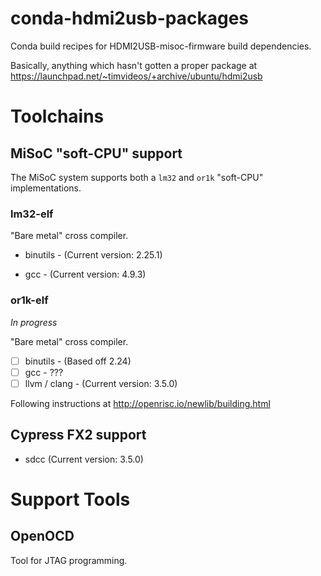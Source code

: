 # conda-hdmi2usb-packages

Conda build recipes for HDMI2USB-misoc-firmware build dependencies.

Basically, anything which hasn't gotten a proper package at https://launchpad.net/~timvideos/+archive/ubuntu/hdmi2usb

# Toolchains

## MiSoC "soft-CPU" support

The MiSoC system supports both a `lm32` and `or1k` "soft-CPU" implementations.

### lm32-elf

"Bare metal" cross compiler.

 - binutils - (Current version: 2.25.1)
 * gcc - (Current version: 4.9.3)

### or1k-elf

*In progress*

"Bare metal" cross compiler.

 - [ ] binutils - (Based off 2.24)
 - [ ] gcc - ???
 - [ ] llvm / clang - (Current version: 3.5.0)

Following instructions at http://openrisc.io/newlib/building.html

## Cypress FX2 support

 * sdcc (Current version: 3.5.0)

# Support Tools

## OpenOCD

Tool for JTAG programming.
 
